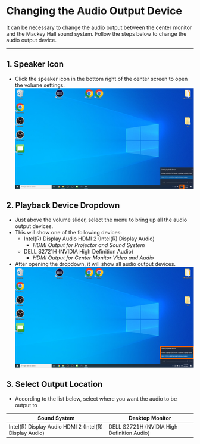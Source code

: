 # Changing the Audio Output Device

It can be necessary to change the audio output between the center monitor and the Mackey Hall sound system. Follow the steps below to change the audio output device.

---

## 1. Speaker Icon
 - Click the speaker icon in the bottom right of the center screen to open the volume settings.
 ![Speaker Icon](../assets/images/audio-output/speaker.png)

## 2. Playback Device Dropdown
 - Just above the volume slider, select the menu to bring up all the audio output devices.
 - This will show one of the following devices:
    - Intel(R) Display Audio HDMI 2 (Intel(R) Display Audio)
        - *HDMI Output for Projector and Sound System*
    - DELL S2721H (NVIDIA High Definition Audio)
        - *HDMI Output for Center Monitor Video and Audio*
 - After opening the dropdown, it will show all audio output devices.
 ![Output Devices](../assets/images/audio-output/audio-devices.png)

## 3. Select Output Location
 - According to the list below, select where you want the audio to be output to

| Sound System | Desktop Monitor |
|--------------|-----------------|
| Intel(R) Display Audio HDMI 2 (Intel(R) Display Audio)           | DELL S2721H (NVIDIA High Definition Audio)              |
